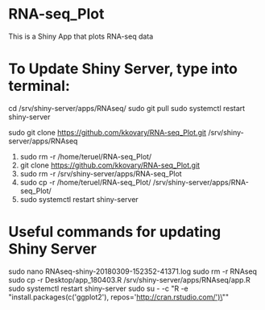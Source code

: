 # RNA-seq_Plot

This is a Shiny App that plots RNA-seq data

# To Update Shiny Server, type into terminal:

cd /srv/shiny-server/apps/RNAseq/
sudo git pull
sudo systemctl restart shiny-server

sudo git clone https://github.com/kkovary/RNA-seq_Plot.git /srv/shiny-server/apps/RNAseq

1) sudo rm -r /home/teruel/RNA-seq_Plot/
1) git clone https://github.com/kkovary/RNA-seq_Plot.git
2) sudo rm -r /srv/shiny-server/apps/RNA-seq_Plot
3) sudo cp -r /home/teruel/RNA-seq_Plot/ /srv/shiny-server/apps/RNA-seq_Plot/
4) sudo systemctl restart shiny-server

# Useful commands for updating Shiny Server
sudo nano RNAseq-shiny-20180309-152352-41371.log
sudo rm -r RNAseq
sudo cp -r Desktop/app_180403.R /srv/shiny-server/apps/RNAseq/app.R
sudo systemctl restart shiny-server
sudo su -     -c "R -e \"install.packages(c('ggplot2'), repos='http://cran.rstudio.com/')\""
